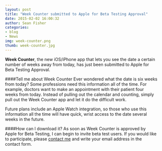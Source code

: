 ```yaml
---
layout: post
title: "Week Counter submitted to Apple for Beta Testing Approval"
date: 2015-02-02 16:00:32
author: Sean Fisher
categories:
- blog
- News
img: week-counter.png
thumb: week-counter.jpg
---
```


<b>Week Counter</b>, the new iOS/iPhone app that lets you see the date a certain number of weeks away from today, has just been submitted to Apple for Beta Testing Approval. <!--more-->

####Tell me about Week Counter
Ever wondered what the date is six weeks from today? Some professions need this information all of the time. For example, doctors want to make an appointment with their patient four weeks from today. Instead of pulling out the calendar and counting, simply pull out the Week Counter app and let it do the difficult work.

Future plans include an Apple Watch integration, so those who use this information all the time will have quick, wrist access to the date several weeks in the future.

####How can I download it?
As soon as Week Counter is approved by Apple for Beta Testing, I can begin to invite beta test users. If you would like to participate, please [contact me](/contact/) and write your email address in the contact form.
